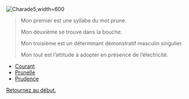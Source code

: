 ![Charade5,width=600](https://assets.rte-france.com/prod/public/styles/item_image/public/2020-05/LIGNARD_UN_PYLONE__BOULONNAGE.jpg?itok=rYMQaYQ5)

> Mon premier est une syllabe du mot prune.
> 
> Mon deuxième se trouve dans la bouche.
> 
> Mon troisième est un déterminant démonstratif masculin singulier.
> 
> Mon tout est l’attitude à adopter en présence de l’électricité. 


- [Courant](./Courant)
- [Prunelle](./Prunelle)
- [Prudence](./Prudence)

[Retournez au début.](https://github.com/MICK4EL/RTE_DEVIN/tree/main/Depart)
